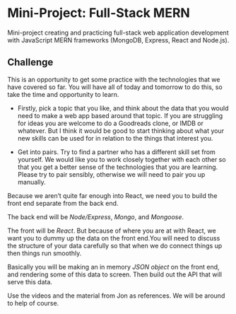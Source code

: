 # Mini-Project: Full-Stack MERN
Mini-project creating and practicing full-stack web application development with JavaScript MERN frameworks (MongoDB, Express, React and Node.js).

## Challenge
This is an opportunity to get some practice with the technologies that we have covered so far. You will have all of today and tomorrow to do this, so take the time and opportunity to learn.

- Firstly, pick a topic that you like, and think about the data that you would need to make a web app based around that topic. If you are struggling for ideas you are welcome to do a Goodreads clone, or IMDB or whatever. But I think it would be good to start thinking about what your new skills can be used for in relation to the things that interest you.

- Get into pairs. Try to find a partner who has a different skill set from yourself. We would like you to work closely together with each other so that you get a better sense of the technologies that you are learning. Please try to pair sensibly, otherwise we will need to pair you up manually.

Because we aren’t quite far enough into React, we need you to build the front end separate from the back end.

The back end will be *Node/Express*, *Mongo*, and *Mongoose*.

The front will be *React*. But because of where you are at with React, we want you to dummy up the data on the front end.You will need to discuss the structure of your data carefully so that when we do connect things up then things run smoothly.

Basically you will be making an in memory *JSON object* on the front end, and rendering some of this data to screen. Then build out the API that will serve this data.

Use the videos and the material from Jon as references. We will be around to help of course.